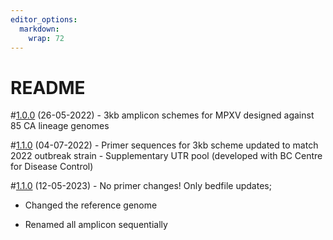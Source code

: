 ```yaml
---
editor_options: 
  markdown: 
    wrap: 72
---
```


# README

\#[1.0.0](https://github.com/quick-lab/MPV) (26-05-2022) - 3kb amplicon
schemes for MPXV designed against 85 CA lineage genomes

\#[1.1.0](https://github.com/quick-lab/MPV) (04-07-2022) - Primer
sequences for 3kb scheme updated to match 2022 outbreak strain -
Supplementary UTR pool (developed with BC Centre for Disease Control)

\#[1.1.0](https://github.com/quick-lab/MPV) (12-05-2023) - No primer
changes! Only bedfile updates;

-   Changed the reference genome

-   Renamed all amplicon sequentially
